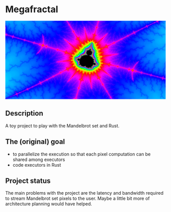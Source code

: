 # Megafractal

![Mandelbrot set](./images/mandelbrot.png)

## Description

A toy project to play with the Mandelbrot set and Rust.

## The (original) goal

- to parallelize the execution so that each pixel computation can be shared among executors
- code executors in Rust

## Project status

The main problems with the project are the latency and bandwidth required to stream Mandelbrot set pixels to the user. Maybe a little bit more of architecture planning would have helped.
